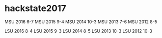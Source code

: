 # hackstate2017

MSU 2016 6-7
MSU 2015 9-4
MSU 2014 10-3
MSU 2013 7-6
MSU 2012 8-5

LSU 2016 8-4
LSU 2015 9-3
LSU 2014 8-5
LSU 2013 10-3
LSU 2012 10-3